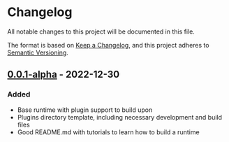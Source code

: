 # Changelog

All notable changes to this project will be documented in this file.

The format is based on [Keep a Changelog](https://keepachangelog.com/en/1.0.0/),
and this project adheres to [Semantic Versioning](https://semver.org/spec/v2.0.0.html).

## [0.0.1-alpha] - 2022-12-30

### Added

- Base runtime with plugin support to build upon
- Plugins directory template, including necessary development and build files
- Good README.md with tutorials to learn how to build a runtime

[0.0.1-alpha]: https://github.com/AmozPay/aleph-runtime-sdk/releases/tag/v0.0.1-alpha

